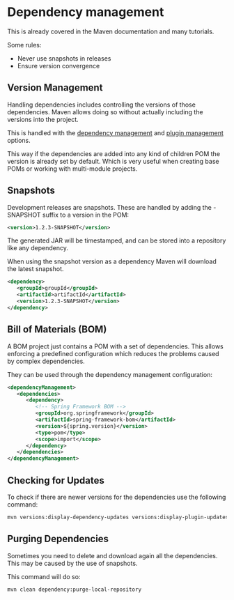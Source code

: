 # Dependency management

This is already covered in the Maven documentation and many tutorials.

Some rules:

* Never use snapshots in releases
* Ensure version convergence

## Version Management

Handling dependencies includes controlling the versions of those dependencies. Maven allows doing so without actually including the versions into the project.

This is handled with the [dependency management](https://maven.apache.org/guides/introduction/introduction-to-dependency-mechanism.html#Dependency_Management) and [plugin management](https://maven.apache.org/pom.html#Plugin_Management) options.

This way if the dependencies are added into any kind of children POM the version is already set by default. Which is very useful when creating base POMs or working with multi-module projects.

## Snapshots

Development releases are snapshots. These are handled by adding the -SNAPSHOT suffix to a version in the POM:

```xml
<version>1.2.3-SNAPSHOT</version>
```

The generated JAR will be timestamped, and can be stored into a repository like any dependency.

When using the snapshot version as a dependency Maven will download the latest snapshot.

```xml
<dependency>
   <groupId>groupId</groupId>
   <artifactId>artifactId</artifactId>
   <version>1.2.3-SNAPSHOT</version>
</dependency>
```

## Bill of Materials \(BOM\)

A BOM project just contains a POM with a set of dependencies. This allows enforcing a predefined configuration which reduces the problems caused by complex dependencies.

They can be used through the dependency management configuration:

```xml
<dependencyManagement>
   <dependencies>
      <dependency>
         <!-- Spring Framework BOM -->
         <groupId>org.springframework</groupId>
         <artifactId>spring-framework-bom</artifactId>
         <version>${spring.version}</version>
         <type>pom</type>
         <scope>import</scope>
      </dependency>
   </dependencies>
</dependencyManagement>
```

## Checking for Updates

To check if there are newer versions for the dependencies use the following command:

```sh
mvn versions:display-dependency-updates versions:display-plugin-updates
```

## Purging Dependencies

Sometimes you need to delete and download again all the dependencies. This may be caused by the use of snapshots.

This command will do so:

```
mvn clean dependency:purge-local-repository
```



